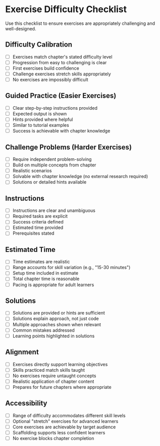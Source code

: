 # Exercise Difficulty Checklist

Use this checklist to ensure exercises are appropriately challenging and well-designed.

## Difficulty Calibration

- [ ] Exercises match chapter's stated difficulty level
- [ ] Progression from easy to challenging is clear
- [ ] First exercises build confidence
- [ ] Challenge exercises stretch skills appropriately
- [ ] No exercises are impossibly difficult

## Guided Practice (Easier Exercises)

- [ ] Clear step-by-step instructions provided
- [ ] Expected output is shown
- [ ] Hints provided where helpful
- [ ] Similar to tutorial examples
- [ ] Success is achievable with chapter knowledge

## Challenge Problems (Harder Exercises)

- [ ] Require independent problem-solving
- [ ] Build on multiple concepts from chapter
- [ ] Realistic scenarios
- [ ] Solvable with chapter knowledge (no external research required)
- [ ] Solutions or detailed hints available

## Instructions

- [ ] Instructions are clear and unambiguous
- [ ] Required tasks are explicit
- [ ] Success criteria defined
- [ ] Estimated time provided
- [ ] Prerequisites stated

## Estimated Time

- [ ] Time estimates are realistic
- [ ] Range accounts for skill variation (e.g., "15-30 minutes")
- [ ] Setup time included in estimate
- [ ] Total chapter time is reasonable
- [ ] Pacing is appropriate for adult learners

## Solutions

- [ ] Solutions are provided or hints are sufficient
- [ ] Solutions explain approach, not just code
- [ ] Multiple approaches shown when relevant
- [ ] Common mistakes addressed
- [ ] Learning points highlighted in solutions

## Alignment

- [ ] Exercises directly support learning objectives
- [ ] Skills practiced match skills taught
- [ ] No exercises require untaught concepts
- [ ] Realistic application of chapter content
- [ ] Prepares for future chapters where appropriate

## Accessibility

- [ ] Range of difficulty accommodates different skill levels
- [ ] Optional "stretch" exercises for advanced learners
- [ ] Core exercises are achievable by target audience
- [ ] Scaffolding supports less confident learners
- [ ] No exercise blocks chapter completion
